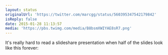 ```yaml
---
layout: status
originalUrl: 'https://twitter.com/marcgg/status/560395347542179842'
isReply: false
date: 2015-01-28 11:13:57
media: 'https://pbs.twimg.com/media/B8bsmXWIYAE8sR7.png'
---
```


It's really hard to read a slideshare presentation when half of the slides look like this forever: 
